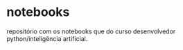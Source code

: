 # notebooks
repositório com os notebooks que do curso desenvolvedor python/inteligência artificial.
